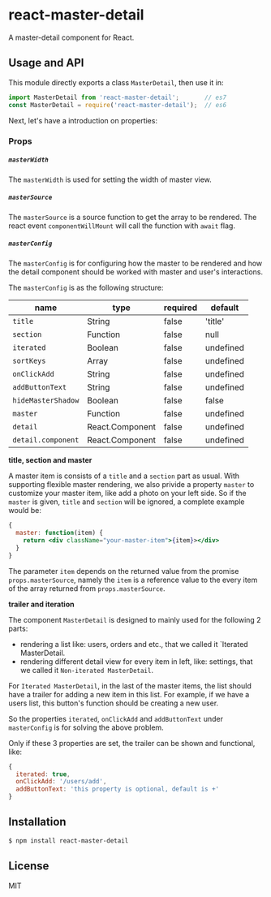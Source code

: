 # react-master-detail

A master-detail component for React.

## Usage and API

This module directly exports a class `MasterDetail`, then use it in:

```js
import MasterDetail from 'react-master-detail';       // es7
const MasterDetail = require('react-master-detail');  // es6
```

Next, let's have a introduction on properties:

### Props

##### `masterWidth`

The `masterWidth` is used for setting the width of master view.

##### `masterSource`

The `masterSource` is a source function to get the array to be rendered. The react event
`componentWillMount` will call the function with `await` flag.

##### `masterConfig`

The `masterConfig` is for configuring how the master to be rendered and how the detail
component should be worked with master and user's interactions.

The `masterConfig` is as the following structure:

| name                | type            | required  | default   |
|---------------------|-----------------|-----------|-----------|
| `title`             | String          | false     | 'title'   |
| `section`           | Function        | false     | null      |
| `iterated`          | Boolean         | false     | undefined |
| `sortKeys`          | Array           | false     | undefined |
| `onClickAdd`        | String          | false     | undefined |
| `addButtonText`     | String          | false     | undefined |
| `hideMasterShadow`  | Boolean         | false     | false     |
| `master`            | Function        | false     | undefined |
| `detail`            | React.Component | false     | undefined |
| `detail.component`  | React.Component | false     | undefined |

**title, section and master**

A master item is consists of a `title` and a `section` part as usual. With supporting
flexible master rendering, we also privide a property `master` to customize your master
item, like add a photo on your left side. So if the `master` is given, `title` and
`section` will be ignored, a complete example would be:

```jsx
{
  master: function(item) {
    return <div className="your-master-item">{item}></div>
  }
}
```

The parameter `item` depends on the returned value from the promise `props.masterSource`, namely
the `item` is a reference value to the every item of the array returned from `props.masterSource`.

**trailer and iteration**

The component `MasterDetail` is designed to mainly used for the following 2 parts:

- rendering a list like: users, orders and etc., that we called it `Iterated MasterDetail.
- rendering different detail view for every item in left, like: settings, that we called it 
  `Non-iterated MasterDetail`.

For `Iterated MasterDetail`, in the last of the master items, the list should have a trailer for
adding a new item in this list. For example, if we have a users list, this button's function should
be creating a new user.

So the properties `iterated`, `onClickAdd` and `addButtonText` under `masterConfig` is for solving
the above problem.

Only if these 3 properties are set, the trailer can be shown and functional, like:

```js
{
  iterated: true,
  onClickAdd: '/users/add',
  addButtonText: 'this property is optional, default is +'
}
```

## Installation

```sh
$ npm install react-master-detail
```

## License

MIT